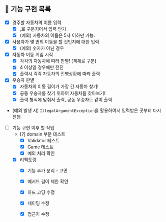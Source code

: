 ## 🚀 기능 구현 목록

- [X] 경주할 자동차의 이름 입력
    - [X] ,로 구분지어서 입력 받기
    - [X] (예외) 자동차의 이름은 5자 이하만 가능.
- [X] 사용자가 몇 번의 이동을 할 것인지에 대한 입력
    - [X] (예외) 숫자가 아닌 경우
- [X] 자동차 이동 게임 시작
    - [X] 각각의 자동차에 따라 판별! (객체로 구분)
    - [X] 4 이상일 경우에만 전진
    - [X] 출력시 각각 자동차의 진행상황에 따라 출력
- [X] 우승자 판별
    - [X] 자동차의 이동 길이가 가장 긴 자동차 찾기!
    - [X] 공동 우승자를 찾기 위하여 자동차들 찾아보기!
    - [X] 출력 형식에 맞춰서 출력, 공동 우승자도 같이 출력

- (예외 발생 시) `IllegalArgumentException`을 활용하여서 입력받은 곳부터 다시 진행

- [ ] 기능 구현 이후 할 작업
  - [?] domain 부분 테스트
    - [X] Validator 테스트
    - [X] Game 테스트
    - [X] 예외 처리 확인
  - [X] 리팩토링
    - [X] 기능 추가 분리 - 고민
    - [X] 메서드 길이 제한 확인
    - [X] 하드 코딩 수정
    - [X] 네이밍 수정
    - [X] 접근자 수정



